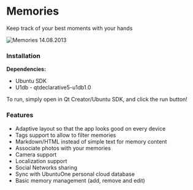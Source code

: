 # Memories #

Keep track of your best moments with your hands

![Memories 14.08.2013](https://raw.github.com/Mefrio/Memories/master/resources/gh-page/memories-14-08-2013.png)

### Installation ###

**Dependencies:**

 * Ubuntu SDK
 * U1db - qtdeclarative5-u1db1.0

To run, simply open in Qt Creator/Ubuntu SDK, and click the run button!

### Features ###
 
 * Adaptive layout so that the app looks good on every device
 * Tags support to allow to filter memories
 * Markdown/HTML instead of simple text for memory content
 * Associate photos with your memories
 * Camera support
 * Localization support
 * Social Networks sharing
 * Sync with UbuntuOne personal cloud database
 * Basic memory management (add, remove and edit)
